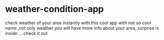 # weather-condition-app
check weather of your area instantly with this cool app with not so cool name ,not only weather you will have more info about your area, surprise is inside ....check it out 
